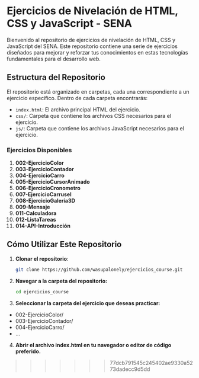 # Ejercicios de Nivelación de HTML, CSS y JavaScript - SENA

Bienvenido al repositorio de ejercicios de nivelación de HTML, CSS y JavaScript del SENA. Este repositorio contiene una serie de ejercicios diseñados para mejorar y reforzar tus conocimientos en estas tecnologías fundamentales para el desarrollo web.

## Estructura del Repositorio

El repositorio está organizado en carpetas, cada una correspondiente a un ejercicio específico. Dentro de cada carpeta encontrarás:

- `index.html`: El archivo principal HTML del ejercicio.
- `css/`: Carpeta que contiene los archivos CSS necesarios para el ejercicio.
- `js/`: Carpeta que contiene los archivos JavaScript necesarios para el ejercicio.

### Ejercicios Disponibles

1. **002-EjercicioColor**
2. **003-EjercicioContador**
3. **004-EjercicioCarro**
4. **005-EjercicioCursorAnimado**
5. **006-EjercicioCronometro**
6. **007-EjercicioCarrusel**
7. **008-EjercicioGaleria3D**
8. **009-Mensaje**
9. **011-Calculadora**
10. **012-ListaTareas**
11. **014-API-Introducción**

## Cómo Utilizar Este Repositorio

1. **Clonar el repositorio**:
   ```bash
   git clone https://github.com/wasupalonely/ejercicios_course.git

2. **Navegar a la carpeta del repositorio:**

    ```bash
    cd ejercicios_course

3. **Seleccionar la carpeta del ejercicio que deseas practicar:**

- 002-EjercicioColor/
- 003-EjercicioContador/
- 004-EjercicioCarro/
- ...

4. **Abrir el archivo index.html en tu navegador o editor de código preferido.**
>>>>>>> 77dcb791545c245402ae9330a5273dadecc9d5dd
